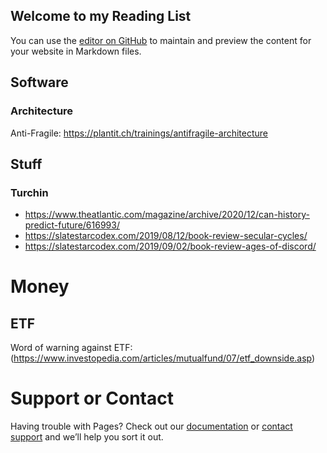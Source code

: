 ## Welcome to my Reading List

You can use the [editor on GitHub](https://github.com/kown7/reading/edit/gh-pages/index.md) to maintain and preview the content for your website in Markdown files.

## Software

### Architecture

Anti-Fragile: https://plantit.ch/trainings/antifragile-architecture

## Stuff
### Turchin

* https://www.theatlantic.com/magazine/archive/2020/12/can-history-predict-future/616993/
* https://slatestarcodex.com/2019/08/12/book-review-secular-cycles/
* https://slatestarcodex.com/2019/09/02/book-review-ages-of-discord/


# Money

## ETF

Word of warning against ETF: (https://www.investopedia.com/articles/mutualfund/07/etf_downside.asp)

# Support or Contact

Having trouble with Pages? Check out our [documentation](https://docs.github.com/categories/github-pages-basics/) or [contact support](https://github.com/contact) and we’ll help you sort it out.
